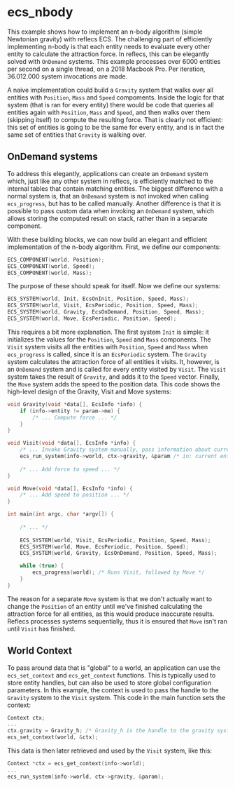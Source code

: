 # ecs_nbody
This example shows how to implement an n-body algorithm (simple Newtonian gravity) with reflecs ECS. The challenging part of efficiently implementing n-body is that each entity needs to evaluate every other entity to calculate the attraction force. In reflecs, this can be elegantly solved with `OnDemand` systems. This example processes over 6000 entities per second on a single thread, on a 2018 Macbook Pro. Per iteration, 36.012.000 system invocations are made.

A naive implementation could build a `Gravity` system that walks over all entities with `Position`, `Mass` and `Speed` compoments. Inside the logic for that system (that is ran for every entity) there would be code that queries all entities again with `Position`, `Mass` and `Speed`, and then walks over them (skipping itself) to compute the resulting force. That is clearly not efficient: this set of entities is going to be the same for every entity, and is in fact the same set of entities that `Gravity` is walking over.

## OnDemand systems
To address this elegantly, applications can create an `OnDemand` system which, just like any other system in reflecs, is efficiently matched to the internal tables that contain matching entities. The biggest difference with a normal system is, that an `OnDemand` system is not invoked when calling `ecs_progress`, but has to be called manually. Another difference is that it is possible to pass custom data when invoking an `OnDemand` system, which allows storing the computed result on stack, rather than in a separate component.

With these building blocks, we can now build an elegant and efficient implementation of the n-body algorithm. First, we define our components:

```c
ECS_COMPONENT(world, Position);
ECS_COMPONENT(world, Speed);
ECS_COMPONENT(world, Mass);
```
The purpose of these should speak for itself. Now we define our systems:

```c
ECS_SYSTEM(world, Init, EcsOnInit, Position, Speed, Mass);
ECS_SYSTEM(world, Visit, EcsPeriodic, Position, Speed, Mass);
ECS_SYSTEM(world, Gravity, EcsOnDemand, Position, Speed, Mass);
ECS_SYSTEM(world, Move, EcsPeriodic, Position, Speed);
```
This requires a bit more explanation. The first system `Init` is simple: it initializes the values for the `Position`, `Speed` and `Mass` components. The `Visit` system visits all the entities with `Position`, `Speed` and `Mass` when `ecs_progress` is called, since it is an `EcsPeriodic` system. The `Gravity` system calculates the attraction force of all entities it visits. It, however, is an `OnDemand` system and is called for every entity visited by `Visit`. The `Visit` system takes the result of `Gravity`, and adds it to the `Speed` vector. Finally, the `Move` system adds the speed to the position data. This code shows the high-level design of the Gravity, Visit and Move systems:

```c
void Gravity(void *data[], EcsInfo *info) {
    if (info->entity != param->me) {
        /* ... Compute force ... */
    }
}

void Visit(void *data[], EcsInfo *info) {
    /* ... Invoke Gravity system manually, pass information about current entity ... */
    ecs_run_system(info->world, ctx->gravity, &param /* in: current entity, out: resulting force */);
    
    /* ... Add force to speed ... */
}

void Move(void *data[], EcsInfo *info) {
    /* ... Add speed to position ... */
}

int main(int argc, char *argv[]) {
  
    /* ... */
    
    ECS_SYSTEM(world, Visit, EcsPeriodic, Position, Speed, Mass);
    ECS_SYSTEM(world, Move, EcsPeriodic, Position, Speed);
    ECS_SYSTEM(world, Gravity, EcsOnDemand, Position, Speed, Mass);

    while (true) {
        ecs_progress(world); /* Runs Visit, followed by Move */
    }
}
```
The reason for a separate `Move` system is that we don't actually want to change the `Position` of an entity until we've finished calculating the attraction force for all entities, as this would produce inaccurate results. Reflecs processes systems sequentially, thus it is ensured that `Move` isn't ran until `Visit` has finished.

## World Context
To pass around data that is "global" to a world, an application can use the `ecs_set_context` and `ecs_get_context` functions. This is typically used to store entity handles, but can also be used to store global configuration parameters. In this example, the context is used to pass the handle to the `Gravity` system to the `Visit` system. This code in the main function sets the context:

```c
Context ctx;
...
ctx.gravity = Gravity_h; /* Gravity_h is the handle to the gravity system, auto-declared by `ECS_SYSTEM` */
ecs_set_context(world, &ctx);
```

This data is then later retrieved and used by the `Visit` system, like this:
```c
Context *ctx = ecs_get_context(info->world);
...
ecs_run_system(info->world, ctx->gravity, &param);
```
